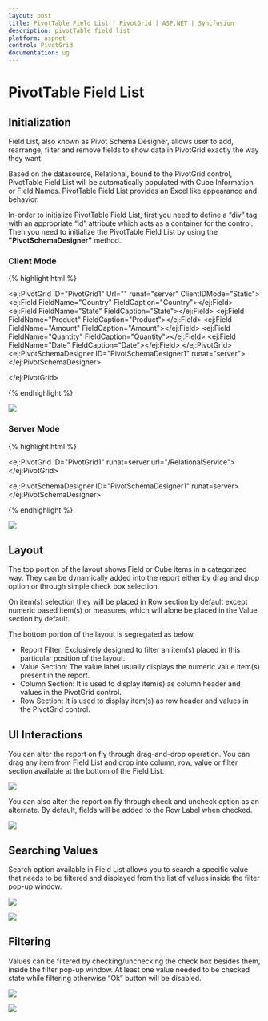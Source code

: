 ```yaml
---
layout: post
title: PivotTable Field List | PivotGrid | ASP.NET | Syncfusion
description: pivotTable field list
platform: aspnet
control: PivotGrid
documentation: ug
---
```


# PivotTable Field List

## Initialization  

Field List, also known as Pivot Schema Designer, allows user to add, rearrange, filter and remove fields to show data in PivotGrid exactly the way they want.

Based on the datasource, Relational, bound to the PivotGrid control, PivotTable Field List will be automatically populated with Cube Information or Field Names. PivotTable Field List provides an Excel like appearance and behavior.

In-order to initialize PivotTable Field List, first you need to define a “div” tag with an appropriate “id” attribute which acts as a container for the control. Then you need to initialize the PivotTable Field List by using the **"PivotSchemaDesigner"** method.


### Client Mode

{% highlight html %}

<ej:PivotGrid ID="PivotGrid1" Url="" runat="server" ClientIDMode="Static">
    <DataSource>
        <Rows>
            <ej:Field FieldName="Country" FieldCaption="Country"></ej:Field>
            <ej:Field FieldName="State" FieldCaption="State"></ej:Field>
        </Rows>
        <Columns>
            <ej:Field FieldName="Product" FieldCaption="Product"></ej:Field>
        </Columns>
        <Values>
            <ej:Field FieldName="Amount" FieldCaption="Amount"></ej:Field>
            <ej:Field FieldName="Quantity" FieldCaption="Quantity"></ej:Field>
        </Values>
        <Filters>
            <ej:Field FieldName="Date" FieldCaption="Date"></ej:Field>
        </Filters>
    </DataSource>
    <ClientSideEvents Load="onLoad" RenderSuccess="loadSchemaDesigner" />
</ej:PivotGrid>
<ej:PivotSchemaDesigner ID="PivotSchemaDesigner1" runat="server">
</ej:PivotSchemaDesigner>

<script type="text/javascript">
    function onLoad(args) {
        args.model.dataSource.data = pivot_dataset; // Datasource
    }

    function loadSchemaDesigner(args) {
        $("#LayoutSection_ControlsSection_PivotSchemaDesigner1").ejPivotSchemaDesigner({
            pivotControl: this,
            layout: ej.PivotSchemaDesigner.Layouts.Excel
        });
        args.model.renderComplete = null;
    }
</script>

</ej:PivotGrid>

{% endhighlight %}

![](PivotTable-Field-List_images/RelationalClientside.png)

### Server Mode 

{% highlight html %}

<ej:PivotGrid ID="PivotGrid1" runat=server url="/RelationalService">
    <ClientSideEvents AfterServiceInvoke="OnAfterServiceInvoke" />
</ej:PivotGrid>

<ej:PivotSchemaDesigner ID="PivotSchemaDesigner1" runat=server></ej:PivotSchemaDesigner>

<script type="text/javascript">
    OnAfterServiceInvoke = function(evt) {
        if (evt.action == "initialize") {
            var PivotSchemaDesigner = $(".e-pivotschemadesigner").data('ejPivotSchemaDesigner');
            if (PivotSchemaDesigner.model.pivotControl == null) {
                PivotSchemaDesigner.model.pivotControl = this;
                PivotSchemaDesigner.model.enableWrapper = true;
                PivotSchemaDesigner.model.layout = "excel";
                PivotSchemaDesigner._load();
            }
        }
    }
</script>

{% endhighlight %}

![](PivotTable-Field-List_images/RelationalServerMode.png)


## Layout 

The top portion of the layout shows Field or Cube items in a categorized way. They can be dynamically added into the report either by drag and drop option or through simple check box selection.
 
On item(s) selection they will be placed in Row section by default except numeric based item(s) or measures, which will alone be placed in the Value section by default.

The bottom portion of the layout is segregated as below.

* Report Filter: Exclusively designed to filter an item(s) placed in this particular position of the layout. 
* Value Section: The value label usually displays the numeric value item(s) present in the report.
* Column Section: It is used to display item(s) as column header and values in the PivotGrid control. 
* Row Section: It is used to display item(s) as row header and values in the PivotGrid control.

## UI Interactions 
You can alter the report on fly through drag-and-drop operation. You can drag any item from Field List and drop into column, row, value or filter section available at the bottom of the Field List.

![](PivotTable-Field-List_images/RelationalDragnDrop.png) 

You can also alter the report on fly through check and uncheck option as an alternate. By default, fields will be added to the Row Label when checked.

![](PivotTable-Field-List_images/Relationalchecknuncheck.png) 

## Searching Values
Search option available in Field List allows you to search a specific value that needs to be filtered and displayed from the list of values inside the filter pop-up window.

![](PivotTable-Field-List_images/RelationalFilterIcon.png)

![](PivotTable-Field-List_images/relationaldialogsearch.png)

## Filtering
Values can be filtered by checking/unchecking the check box besides them, inside the filter pop-up window. At least one value needed to be checked state while filtering otherwise “Ok” button will be disabled.

![](PivotTable-Field-List_images/RelationalFilterIcon.png) 

![](PivotTable-Field-List_images/RelationalFilterDialog.png) 


